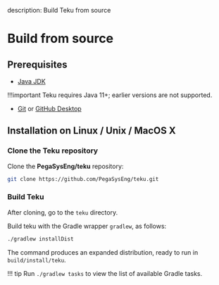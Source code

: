 description: Build Teku from source     
<!--- END of page meta data -->

# Build from source

## Prerequisites

* [Java JDK](http://www.oracle.com/technetwork/java/javase/downloads/index.html)

!!!important
    Teku requires Java 11+; earlier versions are not supported.

* [Git](https://git-scm.com/downloads) or [GitHub Desktop](https://desktop.github.com/)

## Installation on Linux / Unix / MacOS X

### Clone the Teku repository

Clone the **PegaSysEng/teku** repository:

```bash
git clone https://github.com/PegaSysEng/teku.git
```

### Build Teku

After cloning, go to the `teku` directory.

Build teku with the Gradle wrapper `gradlew`, as follows:

```bash
./gradlew installDist
```

The command produces an  expanded distribution, ready to run
in `build/install/teku`.

!!! tip
    Run `./gradlew tasks` to view the list of available Gradle tasks.


